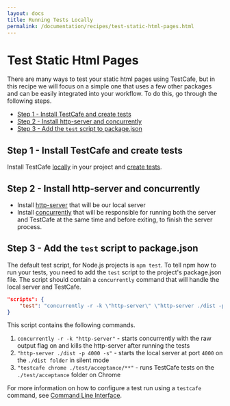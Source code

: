 ```yaml
---
layout: docs
title: Running Tests Locally
permalink: /documentation/recipes/test-static-html-pages.html
---
```

# Test Static Html Pages

There are many ways to test your static html pages using TestCafe, but in this recipe we will focus on a simple one that uses a few other packages and can be easily integrated into your workflow. To do this, go through the following steps.

* [Step 1 - Install TestCafe and create tests](#step-1---install-testcafe-and-create-tests)
* [Step 2 - Install http-server and concurrently](#step-2---install-http-server-and-concurrently)
* [Step 3 - Add the `test` script to package.json](#step-3---add-the-test-script-to-packagejson)

## Step 1 - Install TestCafe and create tests

Install TestCafe [locally](../using-testcafe/installing-testcafe.md#locally) in your project and [create tests](../getting-started/#creating-a-test).

## Step 2 - Install http-server and concurrently

* Install [http-server](https://github.com/indexzero/http-server) that will be our local server
* Install [concurrently](https://github.com/kimmobrunfeldt/concurrently) that will be responsible for running both the server and TestCafe at the same time and before exiting, to finish the server process.

## Step 3 - Add the `test` script to package.json

The default test script, for Node.js projects is `npm test`.
To tell npm how to run your tests, you need to add the `test` script to the project's package.json file. The script should contain a `concurrently` command that will handle the local server and TestCafe.

```json
"scripts": {
    "test": "concurrently -r -k \"http-server\" \"http-server ./dist -p 4000 -s\" \"testcafe chrome ./test/acceptance/**\""
}
```

This script contains the following commands.

1. `concurrently -r -k "http-server"` - starts concurrently with the raw output flag on and kills the http-server after running the tests
2. `"http-server ./dist -p 4000 -s"` - starts the local server at port `4000` on the `./dist folder` in silent mode
3. `"testcafe chrome ./test/acceptance/**"` - runs TestCafe tests on the `./test/acceptance` folder on Chrome

For more information on how to configure a test run using a `testcafe` command, see [Command Line Interface](../using-testcafe/command-line-interface.md).
